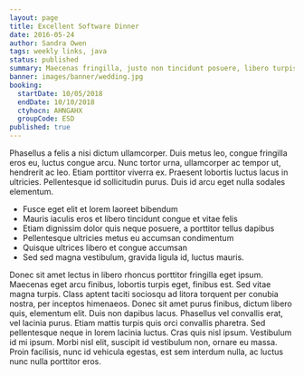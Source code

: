```yaml
---
layout: page
title: Excellent Software Dinner
date: 2016-05-24
author: Sandra Owen
tags: weekly links, java
status: published
summary: Maecenas fringilla, justo non tincidunt posuere, libero turpis faucibus purus.
banner: images/banner/wedding.jpg
booking:
  startDate: 10/05/2018
  endDate: 10/10/2018
  ctyhocn: AHNGAHX
  groupCode: ESD
published: true
---
```

Phasellus a felis a nisi dictum ullamcorper. Duis metus leo, congue fringilla eros eu, luctus congue arcu. Nunc tortor urna, ullamcorper ac tempor ut, hendrerit ac leo. Etiam porttitor viverra ex. Praesent lobortis luctus lacus in ultricies. Pellentesque id sollicitudin purus. Duis id arcu eget nulla sodales elementum.

* Fusce eget elit et lorem laoreet bibendum
* Mauris iaculis eros et libero tincidunt congue et vitae felis
* Etiam dignissim dolor quis neque posuere, a porttitor tellus dapibus
* Pellentesque ultricies metus eu accumsan condimentum
* Quisque ultrices libero et congue accumsan
* Sed sed magna vestibulum, gravida ligula id, luctus mauris.

Donec sit amet lectus in libero rhoncus porttitor fringilla eget ipsum. Maecenas eget arcu finibus, lobortis turpis eget, finibus est. Sed vitae magna turpis. Class aptent taciti sociosqu ad litora torquent per conubia nostra, per inceptos himenaeos. Donec sit amet purus finibus, dictum libero quis, elementum elit. Duis non dapibus lacus. Phasellus vel convallis erat, vel lacinia purus. Etiam mattis turpis quis orci convallis pharetra. Sed pellentesque neque in lorem lacinia luctus. Cras quis nisl ipsum. Vestibulum id mi ipsum. Morbi nisl elit, suscipit id vestibulum non, ornare eu massa. Proin facilisis, nunc id vehicula egestas, est sem interdum nulla, ac luctus nunc nulla porttitor eros.
